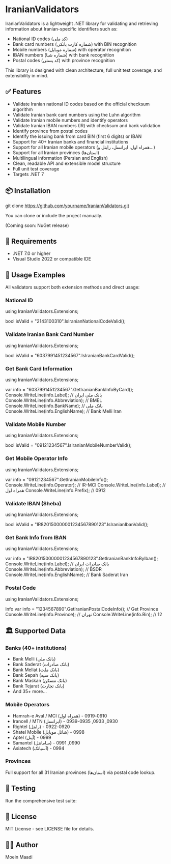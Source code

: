 # IranianValidators

IranianValidators is a lightweight .NET library for validating and retrieving information about Iranian-specific identifiers such as:

- National ID codes (کد ملی)
- Bank card numbers (شماره کارت بانکی) with BIN recognition
- Mobile numbers (شماره موبایل) with operator recognition
- IBAN numbers (شماره شبا) with bank recognition
- Postal codes (کد پستی) with province recognition

This library is designed with clean architecture, full unit test coverage, and extensibility in mind.

## ✅ Features

- Validate Iranian national ID codes based on the official checksum algorithm
- Validate Iranian bank card numbers using the Luhn algorithm
- Validate Iranian mobile numbers and identify operators
- Validate Iranian IBAN numbers (IR) with checksum and bank validation
- Identify province from postal codes
- Identify the issuing bank from card BIN (first 6 digits) or IBAN
- Support for 40+ Iranian banks and financial institutions
- Support for all Iranian mobile operators (همراه اول، ایرانسل، رایتل و...)
- Support for all Iranian provinces (استان‌ها)
- Multilingual information (Persian and English)
- Clean, readable API and extensible model structure
- Full unit test coverage
- Targets .NET 7

## 📦 Installation
git clone https://github.com/yourname/IranianValidators.git

You can clone or include the project manually.

(Coming soon: NuGet release)

## 🔧 Requirements

- .NET 7.0 or higher
- Visual Studio 2022 or compatible IDE

## 🧪 Usage Examples

All validators support both extension methods and direct usage:

### National ID
using IranianValidators.Extensions;

bool isValid = "2143100310".IsIranianNationalCodeValid();

### Validate Iranian Bank Card Number
using IranianValidators.Extensions;

bool isValid = "6037991451234567".IsIranianBankCardValid();

### Get Bank Card Information
using IranianValidators.Extensions;

var info = "6037991451234567".GetIranianBankInfoByCard(); Console.WriteLine(info.Label);        // بانک ملی ایران 
Console.WriteLine(info.Abbreviation); // BMEL Console.WriteLine(info.BankName);     // بانک ملی 
Console.WriteLine(info.EnglishName);  // Bank Melli Iran

### Validate Mobile Number
using IranianValidators.Extensions;

bool isValid = "09121234567".IsIranianMobileNumberValid();

### Get Mobile Operator Info
using IranianValidators.Extensions;

var info = "09121234567".GetIranianMobileInfo(); Console.WriteLine(info.Operator);     // IR-MCI 
Console.WriteLine(info.Label);        // همراه اول
Console.WriteLine(info.Prefix);       // 0912

### Validate IBAN (Sheba)
using IranianValidators.Extensions;

bool isValid = "IR820150000001234567890123".IsIranianIbanValid();

### Get Bank Info from IBAN
using IranianValidators.Extensions;

var info = "IR820150000001234567890123".GetIranianBankInfoByIban(); 
Console.WriteLine(info.Label);        // بانک صادرات ایران 
Console.WriteLine(info.Abbreviation); // BSDR 
Console.WriteLine(info.EnglishName);  // Bank Saderat Iran

### Postal Code
using IranianValidators.Extensions;
 
Info var info = "1234567890".GetIranianPostalCodeInfo(); // Get Province
Console.WriteLine(info.Province);     // تهران 
Console.WriteLine(info.Bin);         // 12


## 🏛️ Supported Data

### Banks (40+ institutions)
- Bank Melli (بانک ملی)
- Bank Saderat (بانک صادرات)
- Bank Mellat (بانک ملت)
- Bank Sepah (بانک سپه)
- Bank Maskan (بانک مسکن)
- Bank Tejarat (بانک تجارت)
- And 35+ more...

### Mobile Operators
- Hamrah-e Aval / MCI (همراه اول) - 0910-0919
- Irancell / MTN (ایرانسل) - 0930, 0933, 0935-0939
- Rightel (رایتل) - 0920-0922
- Shatel Mobile (شاتل موبایل) - 0998
- Aptel (آپتل) - 0999
- Samantel (سامانتل) - 0990, 0991
- Asiatech (آسیاتک) - 0994

### Provinces
Full support for all 31 Iranian provinces (استان‌ها) via postal code lookup.

## 🧪 Testing

Run the comprehensive test suite:

## 📄 License

MIT License - see LICENSE file for details.

## 🧑‍💻 Author
Moein Maadi

